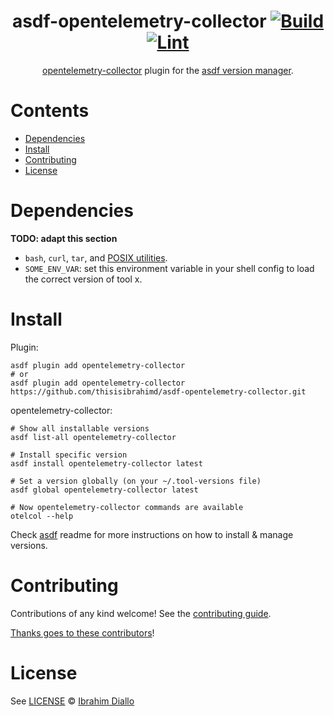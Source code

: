 <div align="center">

# asdf-opentelemetry-collector [![Build](https://github.com/thisisibrahimd/asdf-opentelemetry-collector/actions/workflows/build.yml/badge.svg)](https://github.com/thisisibrahimd/asdf-opentelemetry-collector/actions/workflows/build.yml) [![Lint](https://github.com/thisisibrahimd/asdf-opentelemetry-collector/actions/workflows/lint.yml/badge.svg)](https://github.com/thisisibrahimd/asdf-opentelemetry-collector/actions/workflows/lint.yml)

[opentelemetry-collector](https://github.com/open-telemetry/opentelemetry-collector) plugin for the [asdf version manager](https://asdf-vm.com).

</div>

# Contents

- [Dependencies](#dependencies)
- [Install](#install)
- [Contributing](#contributing)
- [License](#license)

# Dependencies

**TODO: adapt this section**

- `bash`, `curl`, `tar`, and [POSIX utilities](https://pubs.opengroup.org/onlinepubs/9699919799/idx/utilities.html).
- `SOME_ENV_VAR`: set this environment variable in your shell config to load the correct version of tool x.

# Install

Plugin:

```shell
asdf plugin add opentelemetry-collector
# or
asdf plugin add opentelemetry-collector https://github.com/thisisibrahimd/asdf-opentelemetry-collector.git
```

opentelemetry-collector:

```shell
# Show all installable versions
asdf list-all opentelemetry-collector

# Install specific version
asdf install opentelemetry-collector latest

# Set a version globally (on your ~/.tool-versions file)
asdf global opentelemetry-collector latest

# Now opentelemetry-collector commands are available
otelcol --help
```

Check [asdf](https://github.com/asdf-vm/asdf) readme for more instructions on how to
install & manage versions.

# Contributing

Contributions of any kind welcome! See the [contributing guide](contributing.md).

[Thanks goes to these contributors](https://github.com/thisisibrahimd/asdf-opentelemetry-collector/graphs/contributors)!

# License

See [LICENSE](LICENSE) © [Ibrahim Diallo](https://github.com/thisisibrahimd/)
